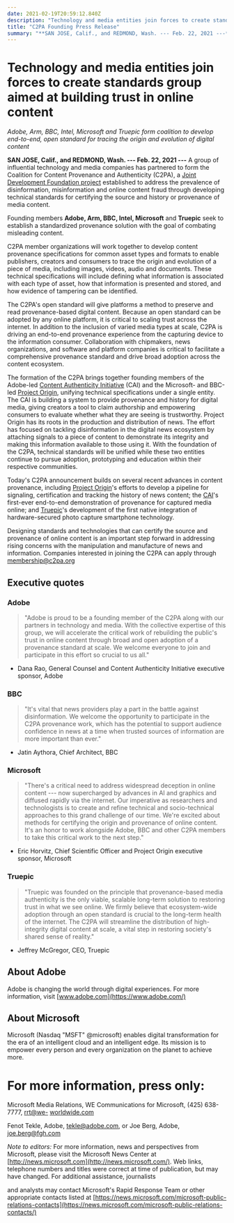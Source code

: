 ```yaml
---
date: 2021-02-19T20:59:12.840Z
description: "Technology and media entities join forces to create standards group aimed at building trust in online content"
title: "C2PA Founding Press Release"
summary: "**SAN JOSE, Calif., and REDMOND, Wash. --- Feb. 22, 2021 ---** A group of influential technology and media companies has partnered to form the Coalition for Content Provenance and Authenticity (C2PA), a Joint Development Foundation project established to address the prevalence of disinformation, misinformation and online content fraud through developing technical standards for certifying the source and history or provenance of media content."
---
```


# Technology and media entities join forces to create standards group aimed at building trust in online content

*Adobe, Arm, BBC, Intel, Microsoft and Truepic form coalition to develop end-to-end, open standard for tracing the origin and evolution of digital content*

**SAN JOSE, Calif., and REDMOND, Wash. --- Feb. 22, 2021 ---** A group of influential technology and media companies has partnered to form the Coalition for Content Provenance and Authenticity (C2PA), a [Joint Development Foundation project](https://www.jointdevelopment.org/) established to address the prevalence of disinformation, misinformation and online content fraud through developing technical standards for certifying the source and history or provenance of media content.

Founding members **Adobe, Arm, BBC, Intel, Microsoft** and **Truepic** seek to establish a standardized provenance solution with the goal of combating misleading content.

C2PA member organizations will work together to develop content provenance specifications for common asset types and formats to enable publishers, creators and consumers to trace the origin and evolution of a piece of media, including images, videos, audio and documents. These technical specifications will include defining what information is associated with each type of asset, how that information is presented and stored, and how evidence of tampering can be identified.

The C2PA's open standard will give platforms a method to preserve and read provenance-based digital content. Because an open standard can be adopted by any online platform, it is critical to scaling trust across the internet. In addition to the inclusion of varied media types at scale, C2PA is driving an end-to-end provenance experience from the capturing device to the information consumer. Collaboration with chipmakers, news organizations, and software and platform companies is critical to facilitate a comprehensive provenance standard and drive broad adoption across the content ecosystem.

The formation of the C2PA brings together founding members of the Adobe-led [Content Authenticity Initiative](https://contentauthenticity.org/) (CAI) and the Microsoft- and BBC-led [Project Origin](https://www.originproject.info/), unifying technical specifications under a single entity. The CAI is building a system to provide provenance and history for digital media, giving creators a tool to claim authorship and empowering consumers to evaluate whether what they are seeing is trustworthy. Project Origin has its roots in the production and distribution of news. The effort has focused on tackling disinformation in the digital news ecosystem by attaching signals to a piece of content to demonstrate its integrity and making this information available to those using it. With the foundation of the C2PA, technical standards will be unified while these two entities continue to pursue adoption, prototyping and education within their respective communities.

Today's C2PA announcement builds on several recent advances in content provenance, including [Project Origin](https://www.youtube.com/watch?v=_W3Om9Xbj2k&feature=youtu.be)'s efforts to develop a pipeline for signaling, certification and tracking the history of news content; the [CAI](https://contentauthenticity.org/case-study)'s first-ever end-to-end demonstration of provenance for captured media online; and [Truepic](https://www.prnewswire.com/news-releases/truepic-breakthrough-charts-a-path-for-restoring-trust-in-photos-and-videos-at-internet-scale-301152998.html?tc=eml_cleartime)'s development of the first native integration of hardware-secured photo capture smartphone technology.

Designing standards and technologies that can certify the source and provenance of online content is an important step forward in addressing rising concerns with the manipulation and manufacture of news and information. Companies interested in joining the C2PA can apply through [membership\@c2pa.org](mailto:membership@c2pa.org)

## Executive quotes

### Adobe
> "Adobe is proud to be a founding member of the C2PA along with our partners in technology and media. With the collective expertise of this group, we will accelerate the critical work of rebuilding the public's trust in online content through broad and open adoption of a provenance standard at scale. We welcome everyone to join and participate in this effort so crucial to us all."

-   Dana Rao, General Counsel and Content Authenticity Initiative executive sponsor, Adobe

### BBC
> "It's vital that news providers play a part in the battle against disinformation. We welcome the opportunity to participate in the C2PA provenance work, which has the potential to support audience confidence in news at a time when trusted sources of information are more important than ever."

-   Jatin Aythora, Chief Architect, BBC

### Microsoft
> "There's a critical need to address widespread deception in online content --- now supercharged by advances in AI and graphics and diffused rapidly via the internet. Our imperative as researchers and technologists is to create and refine technical and socio-technical approaches to this grand challenge of our time. We're excited about methods for certifying the origin and provenance of online content. It's an honor to work alongside Adobe, BBC and other C2PA members to take this critical work to the next step."

-   Eric Horvitz, Chief Scientific Officer and Project Origin executive sponsor, Microsoft

### Truepic
> "Truepic was founded on the principle that provenance-based media authenticity is the only viable, scalable long-term solution to restoring trust in what we see online. We firmly believe that ecosystem-wide adoption through an open standard is crucial to the long-term health of the internet. The C2PA will streamline the distribution of high-integrity digital content at scale, a vital step in restoring society's shared sense of reality."

-   Jeffrey McGregor, CEO, Truepic

## About Adobe

Adobe is changing the world through digital experiences. For more information, visit [www.adobe.com](https://www.adobe.com/)

## About Microsoft

Microsoft (Nasdaq "MSFT" \@microsoft) enables digital transformation for the era of an intelligent cloud and an intelligent edge. Its mission is to empower every person and every organization on the planet to achieve more.

# For more information, press only:

Microsoft Media Relations, WE Communications for Microsoft, (425)
638-7777, [rrt\@we-](mailto:rrt@we-worldwide.com)
[worldwide.com](mailto:rrt@we-worldwide.com)

Fenot Tekle, Adobe, [tekle\@adobe.com](mailto:tekle@adobe.com),
or Joe Berg, Adobe, [joe.berg\@fgh.com](mailto:joe.berg@fgh.com)

*Note to editors:* For more information, news and perspectives from
Microsoft, please visit the Microsoft News Center at
[http://news.microsoft.com](http://news.microsoft.com/). Web
links, telephone numbers and titles were correct at time of publication,
but may have changed. For additional assistance, journalists

and analysts may contact Microsoft's Rapid Response Team or other
appropriate contacts listed at
[https://news.microsoft.com/microsoft-public-relations-contacts](https://news.microsoft.com/microsoft-public-relations-contacts/)
